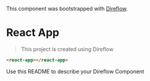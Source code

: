 This component was bootstrapped with [Direflow](https://direflow.io).

# React App

> This project is created using Direflow

```html
<react-app></react-app>
```

Use this README to describe your Direflow Component
